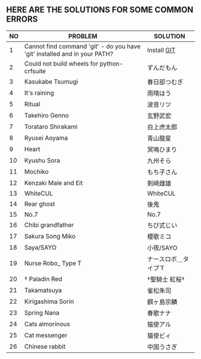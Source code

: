 ## HERE ARE THE SOLUTIONS FOR SOME COMMON ERRORS

| NO | PROBLEM   | SOLUTION  |
|----|-----------------|-----------------|
| 1  | Cannot find command 'git' - do you have 'git' installed and in your PATH?  | Install [GIT](https://git-scm.com/)      |
| 2  | Could not build wheels for python-crfsuite        | ずんだもん        |
| 3  | Kasukabe Tsumugi| 春日部つむぎ      |
| 4  | It's raining    | 雨晴はう          |
| 5  | Ritual          | 波音リツ          |
| 6  | Takehiro Genno  | 玄野武宏          |
| 7  | Torataro Shirakami | 白上虎太郎      |
| 8  | Ryusei Aoyama   | 青山龍星          |
| 9  | Heart           | 冥鳴ひまり        |
| 10 | Kyushu Sora     | 九州そら          |
| 11 | Mochiko         | もち子さん        |
| 12 | Kenzaki Male and Eit | 剣崎雌雄      |
| 13 | WhiteCUL        | WhiteCUL         |
| 14 | Rear ghost      | 後鬼              |
| 15 | No.7            | No.7              |
| 16 | Chibi grandfather | ちび式じい      |
| 17 | Sakura Song Miko | 櫻歌ミコ         |
| 18 | Saya/SAYO       | 小夜/SAYO         |
| 19 | Nurse Robo_ Type T | ナースロボ＿タイプＴ |
| 20 | † Paladin Red   | †聖騎士 紅桜†     |
| 21 | Takamatsuya     | 雀松朱司          |
| 22 | Kirigashima Sorin | 麒ヶ島宗麟      |
| 23 | Spring Nana     | 春歌ナナ          |
| 24 | Cats almorinous | 猫使アル          |
| 25 | Cat messenger   | 猫使ビィ          |
| 26 | Chinese rabbit  | 中国うさぎ        |
